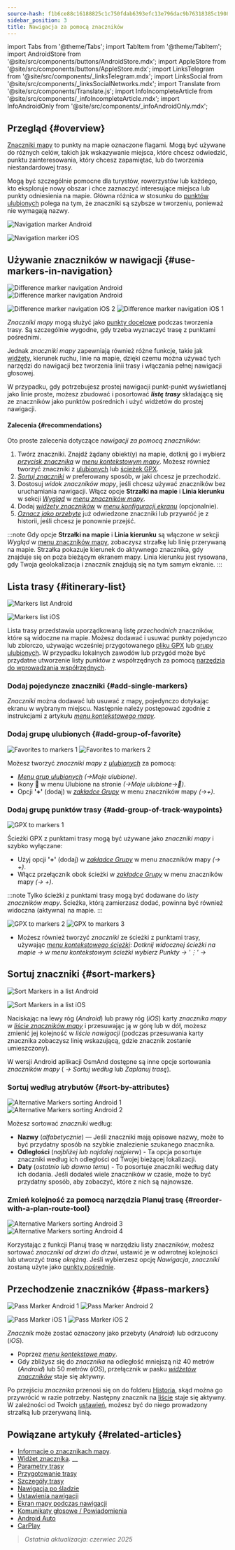 ```yaml
---
source-hash: f1b6ce88c16188825c1c750fdab6393efc13e796dac9b76318385c1908db3134
sidebar_position: 3
title: Nawigacja za pomocą znaczników
---
```

import Tabs from '@theme/Tabs';
import TabItem from '@theme/TabItem';
import AndroidStore from '@site/src/components/buttons/AndroidStore.mdx';
import AppleStore from '@site/src/components/buttons/AppleStore.mdx';
import LinksTelegram from '@site/src/components/_linksTelegram.mdx';
import LinksSocial from '@site/src/components/_linksSocialNetworks.mdx';
import Translate from '@site/src/components/Translate.js';
import InfoIncompleteArticle from '@site/src/components/_infoIncompleteArticle.mdx';
import InfoAndroidOnly from '@site/src/components/_infoAndroidOnly.mdx';




## Przegląd {#overview}

[Znaczniki mapy](../../personal/markers.md) to punkty na mapie oznaczone flagami. Mogą być używane do różnych celów, takich jak wskazywanie miejsca, które chcesz odwiedzić, punktu zainteresowania, który chcesz zapamiętać, lub do tworzenia niestandardowej trasy.

Mogą być szczególnie pomocne dla turystów, rowerzystów lub każdego, kto eksploruje nowy obszar i chce zaznaczyć interesujące miejsca lub punkty odniesienia na mapie. Główna różnica w stosunku do [punktów ulubionych](../../personal/favorites.md) polega na tym, że znaczniki są szybsze w tworzeniu, ponieważ nie wymagają nazwy.

<Tabs groupId="operating-systems" queryString="current-os">

<TabItem value="android" label="Android">

![Navigation marker Android](@site/static/img/navigation/marker/navigation_marker_android.png)

</TabItem>

<TabItem value="ios" label="iOS">

![Navigation marker iOS](@site/static/img/navigation/marker/navigation_marker_ios.png)

</TabItem>

</Tabs>


## Używanie znaczników w nawigacji {#use-markers-in-navigation}

<Tabs groupId="operating-systems" queryString="current-os">

<TabItem value="android" label="Android">

 ![Difference marker navigation Android](@site/static/img/navigation/marker/markers_ex_andr_2.png) ![Difference marker navigation Android](@site/static/img/navigation/marker/markers_ex_andr_1.png)

</TabItem>

<TabItem value="ios" label="iOS">

![Difference marker navigation iOS 2](@site/static/img/navigation/marker/markers_ex_ios_2.png) ![Difference marker navigation iOS 1](@site/static/img/navigation/marker/markers_ex_ios_1.png)

</TabItem>

</Tabs>

*Znaczniki mapy* mogą służyć jako [punkty docelowe](./route-navigation#set-destinations) podczas tworzenia trasy. Są szczególnie wygodne, gdy trzeba wyznaczyć trasę z punktami pośrednimi.

Jednak *znaczniki mapy* zapewniają również różne funkcje, takie jak [widżety](../../widgets/markers.md), kierunek ruchu, linie na mapie, dzięki czemu można używać tych narzędzi do nawigacji bez tworzenia linii trasy i włączania pełnej nawigacji głosowej.

W przypadku, gdy potrzebujesz prostej nawigacji punkt-punkt wyświetlanej jako linie proste, możesz zbudować i posortować ***listę trasy*** składającą się ze znaczników jako punktów pośrednich i użyć widżetów do prostej nawigacji.


#### Zalecenia {#recommendations}

Oto proste zalecenia dotyczące *nawigacji za pomocą znaczników*:

1. Twórz znaczniki. Znajdź żądany obiekt(y) na mapie, dotknij go i wybierz *[przycisk znacznika](../../personal/markers.md#add--edit-markers)* w *[menu kontekstowym mapy](../../map/map-context-menu.md#add--edit-marker)*. Możesz również tworzyć znaczniki z [ulubionych](#add-group-of-favorite) lub [ścieżek GPX](#add-group-of-track-waypoints).
2. [*Sortuj znaczniki*](#sort-markers) w preferowany sposób, w jaki chcesz je przechodzić.
3. Dostosuj *widok znaczników mapy*, jeśli chcesz używać znaczników bez uruchamiania nawigacji. Włącz opcje **Strzałki na mapie** i **Linia kierunku** w sekcji *[Wygląd](../../personal/markers.md#appearance-on-the-map)* w *[menu znaczników mapy](../../personal/markers.md#actions)*.
4. Dodaj *[widżety znaczników](../../personal/markers.md#markers)* w *[menu konfiguracji ekranu](../../widgets/configure-screen.md)* (opcjonalnie).
5. [*Oznacz jako przebyte*](#pass-markers) już odwiedzone znaczniki lub przywróć je z historii, jeśli chcesz je ponownie przejść.

:::note
Gdy opcje **Strzałki na mapie** i **Linia kierunku** są włączone w sekcji *Wygląd* w [menu znaczników mapy](../../personal/markers.md#appearance-on-the-map), zobaczysz strzałkę lub linię przerywaną na mapie. Strzałka pokazuje kierunek do aktywnego znacznika, gdy znajduje się on poza bieżącym ekranem mapy. Linia kierunku jest rysowana, gdy Twoja geolokalizacja i znacznik znajdują się na tym samym ekranie.
:::


## Lista trasy {#itinerary-list}

<Tabs groupId="operating-systems" queryString="current-os">

<TabItem value="android" label="Android">

![Markers list Android](@site/static/img/navigation/marker/markers_list_andr.png)

</TabItem>

<TabItem value="ios" label="iOS">

![Markers list iOS](@site/static/img/navigation/marker/markers_list_ios.png)

</TabItem>

</Tabs>


Lista trasy przedstawia uporządkowaną listę *przechodnich* znaczników, które są widoczne na mapie. Możesz dodawać i usuwać punkty pojedynczo lub zbiorczo, używając wcześniej przygotowanego [pliku GPX](#add-group-of-track-waypoints) lub [grupy ulubionych](#add-group-of-favorite). W przypadku lokalnych zawodów lub przygód może być przydatne utworzenie listy punktów z współrzędnych za pomocą [narzędzia do wprowadzania współrzędnych](../../plan-route/coordinate-input.md).


### Dodaj pojedyncze znaczniki {#add-single-markers}

*Znaczniki* można dodawać lub usuwać z mapy, pojedynczo dotykając ekranu w wybranym miejscu. Następnie należy postępować zgodnie z instrukcjami z artykułu *[menu kontekstowego mapy](../../map/map-context-menu.md#add--edit-marker)*.


### Dodaj grupę ulubionych {#add-group-of-favorite}

<InfoAndroidOnly />

![Favorites to markers 1](@site/static/img/navigation/marker/markers_favorites_andr_3.png) ![Favorites to markers 2](@site/static/img/navigation/marker/markers_favorites_andr_2.png)

Możesz tworzyć *znaczniki mapy* z *[ulubionych](../../personal/favorites.md)* za pomocą:

- *[Menu grup ulubionych](../../personal/favorites.md#favorite-group-actions)* *(<Translate android="true" ids="shared_string_menu,shared_string_my_places"/>→Moje ulubione)*.
- Ikony &#128681; w menu Ulubione na stronie *(<Translate android="true" ids="shared_string_menu,shared_string_my_places"/>→Moje ulubione→&#128681;)*.
- Opcji **'+'** (dodaj) w *[zakładce Grupy](../../personal/markers.md#marker-groups)* w menu znaczników mapy *(<Translate android="true" ids="shared_string_menu,map_markers,shared_string_groups"/>→+)*.


### Dodaj grupę punktów trasy {#add-group-of-track-waypoints}

<InfoAndroidOnly />

![GPX to markers 1](@site/static/img/navigation/marker/track_to_markers_andr.png)

Ścieżki GPX z punktami trasy mogą być używane jako *znaczniki mapy* i szybko wyłączane:

- Użyj opcji **'+'** (dodaj) w *[zakładce Grupy](../../personal/markers.md#marker-groups)* w menu znaczników mapy *(<Translate android="true" ids="shared_string_menu,map_markers,shared_string_groups"/>→ +)*.
- Włącz przełącznik obok ścieżki w *[zakładce Grupy](../../personal/markers.md#marker-groups)* w menu znaczników mapy *(<Translate android="true" ids="shared_string_menu,map_markers,shared_string_groups"/>→ +)*.

:::note
Tylko ścieżki z punktami trasy mogą być dodawane do *listy znaczników mapy*. Ścieżka, którą zamierzasz dodać, powinna być również widoczna (aktywna) na mapie.
:::

![GPX to markers 2](@site/static/img/navigation/marker/track_to_markers_andr_2.png) ![GPX to markers 3](@site/static/img/navigation/marker/track_to_markers_andr_3.png)

- Możesz również tworzyć *znaczniki* ze ścieżki z punktami trasy, używając *[menu kontekstowego ścieżki](../../map/tracks/track-context-menu.md#points--waypoints)*: *Dotknij widocznej ścieżki na mapie → w menu kontekstowym ścieżki wybierz Punkty → '&#8942;' → <Translate android="true" ids="add_group_to_markers"/>*


## Sortuj znaczniki {#sort-markers}

<Tabs groupId="operating-systems" queryString="current-os">

<TabItem value="android" label="Android">

![Sort Markers in a list Android](@site/static/img/navigation/marker/sort_markers_andr.png)

</TabItem>

<TabItem value="ios" label="iOS">

![Sort Markers in a list iOS](@site/static/img/navigation/marker/sort_markers_ios.png)

</TabItem>

</Tabs>

Naciskając na lewy róg (*Android*) lub prawy róg (*iOS*) karty *znacznika mapy* w *[liście znaczników mapy](../../personal/markers.md#itinerary-list)* i przesuwając ją w górę lub w dół, możesz zmienić jej kolejność w *liście nawigacji* (podczas przesuwania karty znacznika zobaczysz linię wskazującą, gdzie znacznik zostanie umieszczony).

W wersji Android aplikacji OsmAnd dostępne są inne opcje sortowania *znaczników mapy* (*<Translate android="true" ids="shared_string_menu,map_markers,shared_string_more"/> →* *Sortuj według* lub *Zaplanuj trasę*).


### Sortuj według atrybutów {#sort-by-attributes}

<Tabs groupId="operating-systems" queryString="current-os">

<TabItem value="android" label="Android">

![Alternative Markers sorting Android 1](@site/static/img/navigation/marker/sorting_markers_andr_1.png) ![Alternative Markers sorting Android 2](@site/static/img/navigation/marker/sorting_markers_andr_2.png)

</TabItem>

<TabItem value="ios" label="iOS">

<InfoAndroidOnly />

</TabItem>

</Tabs>

Możesz sortować *znaczniki* według:

- **Nazwy** (*alfabetycznie*) — Jeśli znaczniki mają opisowe nazwy, może to być przydatny sposób na szybkie znalezienie szukanego znacznika.
- **Odległości** (*najbliżej lub najdalej najpierw*) - Ta opcja posortuje znaczniki według ich odległości od Twojej bieżącej lokalizacji.
- **Daty** (*ostatnio lub dawno temu*) - To posortuje znaczniki według daty ich dodania. Jeśli dodałeś wiele znaczników w czasie, może to być przydatny sposób, aby zobaczyć, które z nich są najnowsze.


### Zmień kolejność za pomocą narzędzia Planuj trasę {#reorder-with-a-plan-route-tool}

<InfoAndroidOnly />

![Alternative Markers sorting Android 3](@site/static/img/navigation/marker/sorting_markers_andr_3.png) ![Alternative Markers sorting Android 4](@site/static/img/navigation/marker/sorting_markers_andr_4.png)

Korzystając z funkcji Planuj trasę w narzędziu listy znaczników, możesz sortować *znaczniki* *od drzwi do drzwi*, ustawić je w odwrotnej kolejności lub utworzyć *trasę okrężną*. Jeśli wybierzesz opcję *Nawigacja*, *znaczniki* zostaną użyte jako [punkty pośrednie](../setup/route-navigation.md#intermediate-destinations).


## Przechodzenie znaczników {#pass-markers}

<Tabs groupId="operating-systems" queryString="current-os">

<TabItem value="android" label="Android">

![Pass Marker Android 1](@site/static/img/navigation/marker/pass_markers_andr_1.png) ![Pass Marker Android 2](@site/static/img/navigation/marker/pass_markers_andr_2.png)

</TabItem>

<TabItem value="ios" label="iOS">

![Pass Marker iOS 1](@site/static/img/navigation/marker/pass_markers_ios_1.png) ![Pass Marker iOS 2](@site/static/img/navigation/marker/pass_markers_ios_2.png)

</TabItem>

</Tabs>

*Znacznik* może zostać oznaczony jako przebyty (*Android*) lub odrzucony (*iOS*).

- Poprzez *[menu kontekstowe mapy](../../map/map-context-menu.md#add--edit-marker)*.
- Gdy zbliżysz się do *znacznika* na odległość mniejszą niż 40 metrów (*Android*) lub 50 metrów (*iOS*), przełącznik w pasku *[widżetów znaczników](../../widgets/markers.md#top-bar-widget)* staje się aktywny.

Po przejściu *znacznika* przenosi się on do folderu [Historia](../../personal/markers.md#history), skąd można go przywrócić w razie potrzeby. Następny znacznik na [liście](#itinerary-list) staje się aktywny. W zależności od Twoich [ustawień](#use-markers-in-navigation), możesz być do niego prowadzony strzałką lub przerywaną linią.


## Powiązane artykuły {#related-articles}

- [Informacje o znacznikach mapy](../../personal/markers.md).
- [Widżet znacznika](../../widgets/markers.md).
__
- [Parametry trasy](../routing/osmand-routing.md#routing-types)
- [Przygotowanie trasy](./route-navigation.md)
- [Szczegóły trasy](./route-details.md)
- [Nawigacja po śladzie](./gpx-navigation.md)
- [Ustawienia nawigacji](../guidance/navigation-settings.md)
- [Ekran mapy podczas nawigacji](../guidance/map-during-navigation.md)
- [Komunikaty głosowe / Powiadomienia](../guidance/voice-navigation.md)
- [Android Auto](../auto-car.md)
- [CarPlay](../car-play.md)

> *Ostatnia aktualizacja: czerwiec 2025*